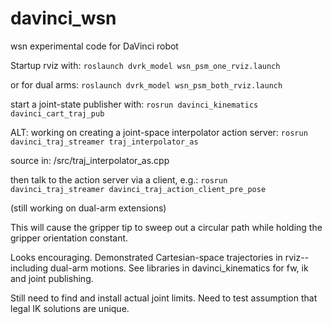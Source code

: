 # davinci_wsn
wsn experimental code for DaVinci robot

Startup rviz with: 
`roslaunch dvrk_model wsn_psm_one_rviz.launch`

or for dual arms:
`roslaunch dvrk_model wsn_psm_both_rviz.launch`


start a joint-state publisher with:
`rosrun davinci_kinematics davinci_cart_traj_pub`

ALT: working on creating a joint-space interpolator action server:
`rosrun davinci_traj_streamer traj_interpolator_as`

source in: /src/traj_interpolator_as.cpp

then talk to the action server via a client, e.g.:
`rosrun davinci_traj_streamer davinci_traj_action_client_pre_pose` 

(still working on dual-arm extensions)


This will cause the gripper tip to sweep out a circular path while holding the gripper orientation constant.

Looks encouraging.  Demonstrated Cartesian-space trajectories in rviz--including dual-arm motions.
See libraries in davinci_kinematics for fw, ik and joint publishing.

Still need to find and install actual joint limits.
Need to test assumption that legal IK solutions are unique.


